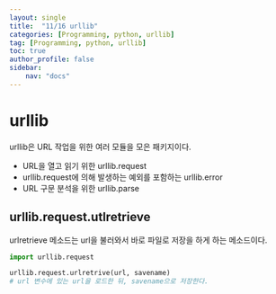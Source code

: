 ```yaml
---
layout: single
title:  "11/16 urllib"
categories: [Programming, python, urllib]
tag: [Programming, python, urllib]
toc: true
author_profile: false
sidebar:
    nav: "docs"
---
```


# urllib

urllib은 URL 작업을 위한 여러 모듈을 모은 패키지이다. 

* URL을 열고 읽기 위한 urllib.request
* urllib.request에 의해 발생하는 예외를 포함하는 urllib.error
* URL 구문 분석을 위한 urllib.parse



## urllib.request.utlretrieve

urlretrieve 메소드는 url을 불러와서 바로 파일로 저장을 하게 하는 메소드이다.

```python
import urllib.request

urllib.request.urlretrive(url, savename)
# url 변수에 있는 url을 로드한 뒤, savename으로 저장한다.
```



